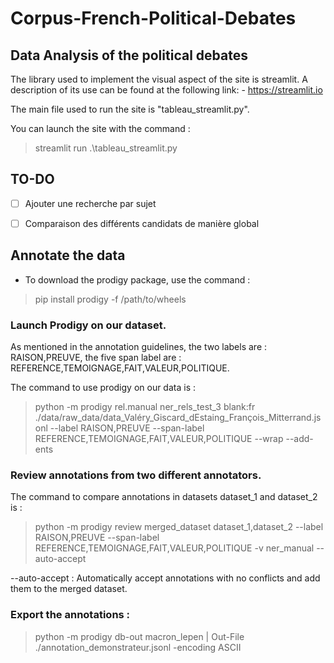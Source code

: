 # Corpus-French-Political-Debates

## Data Analysis of the political debates

The library used to implement the visual aspect of the site is streamlit. A description of its use can be found at the following link: - https://streamlit.io

The main file used to run the site is "tableau_streamlit.py".

You can launch the site with the command :

> streamlit run .\tableau_streamlit.py

## TO-DO

- [ ] Ajouter une recherche par sujet
- [ ] Comparaison des différents candidats de manière global


## Annotate the data

- To download the prodigy package, use the command : 
> pip install prodigy -f /path/to/wheels 

### Launch Prodigy on our dataset.

As mentioned in the annotation guidelines, the two labels are : RAISON,PREUVE, the five span label are : REFERENCE,TEMOIGNAGE,FAIT,VALEUR,POLITIQUE.

The command to use prodigy on our data is : 

> python -m prodigy rel.manual ner_rels_test_3 blank:fr ./data/raw_data/data_Valéry_Giscard_dEstaing_François_Mitterrand.jsonl --label RAISON,PREUVE --span-label REFERENCE,TEMOIGNAGE,FAIT,VALEUR,POLITIQUE --wrap --add-ents
    

### Review annotations from two different annotators.

The command to compare annotations in datasets dataset_1 and dataset_2 is : 

> python -m prodigy review merged_dataset dataset_1,dataset_2 --label RAISON,PREUVE --span-label REFERENCE,TEMOIGNAGE,FAIT,VALEUR,POLITIQUE -v ner_manual --auto-accept
  
--auto-accept : Automatically accept annotations with no conflicts and add them to the merged dataset.

### Export the annotations :

> python -m prodigy db-out macron_lepen | Out-File ./annotation_demonstrateur.jsonl -encoding ASCII